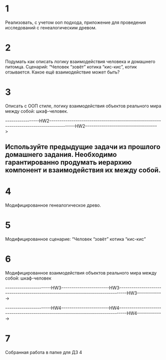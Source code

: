
# 1

Реализовать, с учетом ооп подхода, приложение для проведения исследований с генеалогическим древом.

# 2

Подумать как описать логику взаимодействия человека и домашнего питомца. Сценарий: “Человек “зовёт” котика “кис-кис”, 
котик отзывается. Какое ещё взаимодействие может быть?


# 3
Описать с ООП стиле, логику взаимодействия объектов реального мира между собой: шкаф-человек.

-----------------HW2-------------------------------------------------------------------------------------------HW2------------------------------------>

## Используйте предыдущие задачи из прошлого домашнего задания. Необходимо гарантированно продумать иерархию компонент и взаимодействия их между собой. 

# 4
Модифицированное генеалогическое древо.

# 5
Модифицированное сценарие: “Человек “зовёт” котика “кис-кис”

# 6
Модифицированное взаимодействия объектов реального мира между собой: шкаф-человек

-----------------------HW3------------------------HW3----------------------------------------------------------------------------------HW3------------->




-----------------------HW4------------------------HW4----------------------------------------------------------------------------------HW4------------->

# 7
Собранная работа в папке для ДЗ 4
